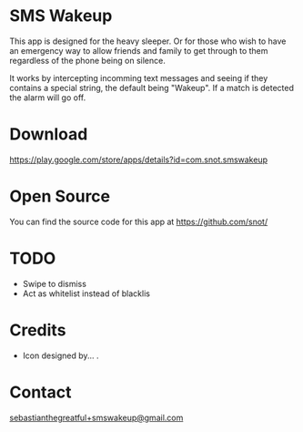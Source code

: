SMS Wakeup
==========
This app is designed for the heavy sleeper. Or for those who wish to have an emergency way to allow friends and family to get through to them regardless of the phone being on silence.

It works by intercepting incomming text messages and seeing if they contains a special string, the default being "Wakeup". If a match is detected the alarm will go off.


Download
========
<https://play.google.com/store/apps/details?id=com.snot.smswakeup>


Open Source
===========
You can find the source code for this app at <https://github.com/snot/>


TODO
====
* Swipe to dismiss
* Act as whitelist instead of blacklis


Credits
=======
* Icon designed by... .


Contact
=======
<sebastianthegreatful+smswakeup@gmail.com>

